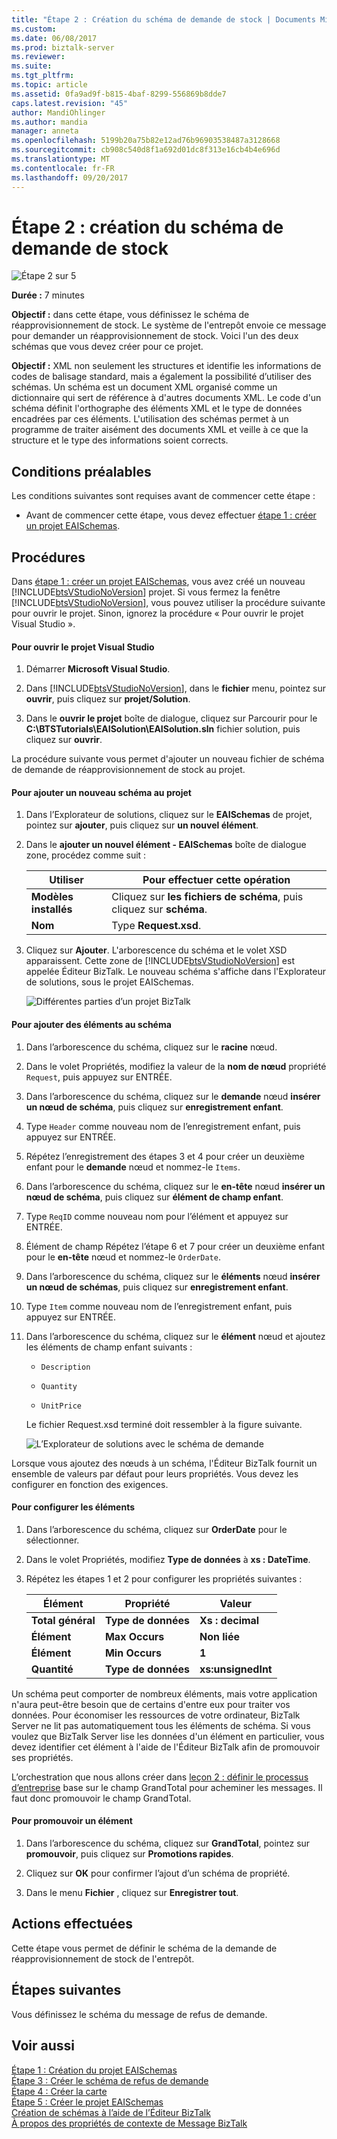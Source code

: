 ```yaml
---
title: "Étape 2 : Création du schéma de demande de stock | Documents Microsoft"
ms.custom: 
ms.date: 06/08/2017
ms.prod: biztalk-server
ms.reviewer: 
ms.suite: 
ms.tgt_pltfrm: 
ms.topic: article
ms.assetid: 0fa9ad9f-b815-4baf-8299-556869b8dde7
caps.latest.revision: "45"
author: MandiOhlinger
ms.author: mandia
manager: anneta
ms.openlocfilehash: 5199b20a75b82e12ad76b96903538487a3128668
ms.sourcegitcommit: cb908c540d8f1a692d01dc8f313e16cb4b4e696d
ms.translationtype: MT
ms.contentlocale: fr-FR
ms.lasthandoff: 09/20/2017
---
```

# <a name="step-2-create-the-inventory-request-schema"></a>Étape 2 : création du schéma de demande de stock
![Étape 2 sur 5](../core/media/step-2of5.gif "Step_2of5")  
  
 **Durée :** 7 minutes  
  
 **Objectif :** dans cette étape, vous définissez le schéma de réapprovisionnement de stock.  Le système de l'entrepôt envoie ce message pour demander un réapprovisionnement de stock.  Voici l'un des deux schémas que vous devez créer pour ce projet.  
  
 **Objectif :** XML non seulement les structures et identifie les informations de codes de balisage standard, mais a également la possibilité d’utiliser des schémas. Un schéma est un document XML organisé comme un dictionnaire qui sert de référence à d'autres documents XML. Le code d'un schéma définit l'orthographe des éléments XML et le type de données encadrées par ces éléments. L'utilisation des schémas permet à un programme de traiter aisément des documents XML et veille à ce que la structure et le type des informations soient corrects.  
  
## <a name="prerequisites"></a>Conditions préalables  
 Les conditions suivantes sont requises avant de commencer cette étape :  
  
-   Avant de commencer cette étape, vous devez effectuer [étape 1 : créer un projet EAISchemas](../core/step-1-create-eaischemas-project.md).  
  
## <a name="procedures"></a>Procédures  
 Dans [étape 1 : créer un projet EAISchemas](../core/step-1-create-eaischemas-project.md), vous avez créé un nouveau [!INCLUDE[btsVStudioNoVersion](../includes/btsvstudionoversion-md.md)] projet.  Si vous fermez la fenêtre [!INCLUDE[btsVStudioNoVersion](../includes/btsvstudionoversion-md.md)], vous pouvez utiliser la procédure suivante pour ouvrir le projet.  Sinon, ignorez la procédure « Pour ouvrir le projet Visual Studio ».  
  
#### <a name="to-open-the-visual-studio-project"></a>Pour ouvrir le projet Visual Studio  
  
1.  Démarrer **Microsoft Visual Studio**.  
  
2.  Dans [!INCLUDE[btsVStudioNoVersion](../includes/btsvstudionoversion-md.md)], dans le **fichier** menu, pointez sur **ouvrir**, puis cliquez sur **projet/Solution**.  
  
3.  Dans le **ouvrir le projet** boîte de dialogue, cliquez sur Parcourir pour le **C:\BTSTutorials\EAISolution\EAISolution.sln** fichier solution, puis cliquez sur **ouvrir**.  
  
 La procédure suivante vous permet d'ajouter un nouveau fichier de schéma de demande de réapprovisionnement de stock au projet.  
  
#### <a name="to-add-a-new-schema-to-the-project"></a>Pour ajouter un nouveau schéma au projet  
  
1.  Dans l’Explorateur de solutions, cliquez sur le **EAISchemas** de projet, pointez sur **ajouter**, puis cliquez sur **un nouvel élément**.  
  
2.  Dans le **ajouter un nouvel élément - EAISchemas** boîte de dialogue zone, procédez comme suit :  
  
    |Utiliser|Pour effectuer cette opération|  
    |--------------|----------------|  
    |**Modèles installés**|Cliquez sur **les fichiers de schéma**, puis cliquez sur **schéma**.|  
    |**Nom**|Type **Request.xsd**.|  
  
3.  Cliquez sur **Ajouter**. L'arborescence du schéma et le volet XSD apparaissent. Cette zone de [!INCLUDE[btsVStudioNoVersion](../includes/btsvstudionoversion-md.md)] est appelée Éditeur BizTalk. Le nouveau schéma s'affiche dans l'Explorateur de solutions, sous le projet EAISchemas.  
  
     ![Différentes parties d’un projet BizTalk](../core/media/differentpartsofbiztalkserver.gif "DifferentpartsofBizTalkServer")  
  
#### <a name="to-add-elements-to-the-schema"></a>Pour ajouter des éléments au schéma  
  
1.  Dans l’arborescence du schéma, cliquez sur le **racine** nœud.  
  
2.  Dans le volet Propriétés, modifiez la valeur de la **nom de nœud** propriété `Request`, puis appuyez sur ENTRÉE.  
  
3.  Dans l’arborescence du schéma, cliquez sur le **demande** nœud **insérer un nœud de schéma**, puis cliquez sur **enregistrement enfant**.  
  
4.  Type `Header` comme nouveau nom de l’enregistrement enfant, puis appuyez sur ENTRÉE.  
  
5.  Répétez l’enregistrement des étapes 3 et 4 pour créer un deuxième enfant pour le **demande** nœud et nommez-le `Items`.  
  
6.  Dans l’arborescence du schéma, cliquez sur le **en-tête** nœud **insérer un nœud de schéma**, puis cliquez sur **élément de champ enfant**.  
  
7.  Type `ReqID` comme nouveau nom pour l’élément et appuyez sur ENTRÉE.  
  
8.  Élément de champ Répétez l’étape 6 et 7 pour créer un deuxième enfant pour le **en-tête** nœud et nommez-le `OrderDate`.  
  
9. Dans l’arborescence du schéma, cliquez sur le **éléments** nœud **insérer un nœud de schémas**, puis cliquez sur **enregistrement enfant**.  
  
10. Type `Item` comme nouveau nom de l’enregistrement enfant, puis appuyez sur ENTRÉE.  
  
11. Dans l’arborescence du schéma, cliquez sur le **élément** nœud et ajoutez les éléments de champ enfant suivants :  
  
    -   `Description`  
  
    -   `Quantity`  
  
    -   `UnitPrice`  
  
     Le fichier Request.xsd terminé doit ressembler à la figure suivante.  
  
     ![L’Explorateur de solutions avec le schéma de demande](../core/media/solutionexplorerwiththerequestschema.gif "SolutionExplorerwiththeRequestSchema")  
  
 Lorsque vous ajoutez des nœuds à un schéma, l'Éditeur BizTalk fournit un ensemble de valeurs par défaut pour leurs propriétés.  Vous devez les configurer en fonction des exigences.  
  
#### <a name="to-configure-the-elements"></a>Pour configurer les éléments  
  
1.  Dans l’arborescence du schéma, cliquez sur **OrderDate** pour le sélectionner.  
  
2.  Dans le volet Propriétés, modifiez **Type de données** à **xs : DateTime**.  
  
3.  Répétez les étapes 1 et 2 pour configurer les propriétés suivantes :  
  
    |Élément|Propriété|Valeur|  
    |-------------|--------------|-----------|  
    |**Total général**|**Type de données**|**Xs : decimal**|  
    |**Élément**|**Max Occurs**|**Non liée**|  
    |**Élément**|**Min Occurs**|**1**|  
    |**Quantité**|**Type de données**|**xs:unsignedInt**|  
  
 Un schéma peut comporter de nombreux éléments, mais votre application n'aura peut-être besoin que de certains d'entre eux pour traiter vos données. Pour économiser les ressources de votre ordinateur,  BizTalk Server ne lit pas automatiquement tous les éléments de schéma. Si vous voulez que BizTalk Server lise les données d'un élément en particulier, vous devez identifier cet élément à l'aide de l'Éditeur BizTalk afin de promouvoir ses propriétés.  
  
 L’orchestration que nous allons créer dans [leçon 2 : définir le processus d’entreprise](../core/lesson-2-define-the-business-process.md) base sur le champ GrandTotal pour acheminer les messages.  Il faut donc promouvoir le champ GrandTotal.  
  
#### <a name="to-promote-an-element"></a>Pour promouvoir un élément  
  
1.  Dans l’arborescence du schéma, cliquez sur **GrandTotal**, pointez sur **promouvoir**, puis cliquez sur **Promotions rapides**.  
  
2.  Cliquez sur **OK** pour confirmer l’ajout d’un schéma de propriété.  
  
3.  Dans le menu **Fichier** , cliquez sur **Enregistrer tout**.  
  
## <a name="what-did-i-just-do"></a>Actions effectuées  
 Cette étape vous permet de définir le schéma de la demande de réapprovisionnement de stock de l'entrepôt.  
  
## <a name="next-steps"></a>Étapes suivantes  
 Vous définissez le schéma du message de refus de demande.  
  
## <a name="see-also"></a>Voir aussi  
 [Étape 1 : Création du projet EAISchemas](../core/step-1-create-eaischemas-project.md)   
 [Étape 3 : Créer le schéma de refus de demande](../core/step-3-create-the-request-decline-schema.md)   
 [Étape 4 : Créer la carte](../core/step-4-create-the-map.md)   
 [Étape 5 : Créer le projet EAISchemas](../core/step-5-build-the-eaischemas-project.md)   
 [Création de schémas à l’aide de l’Éditeur BizTalk](../core/creating-schemas-using-biztalk-editor.md)   
 [À propos des propriétés de contexte de Message BizTalk](../core/about-biztalk-message-context-properties.md)
